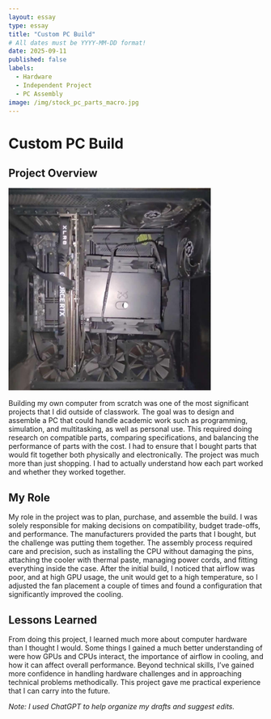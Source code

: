 ```yaml
---
layout: essay
type: essay
title: "Custom PC Build"
# All dates must be YYYY-MM-DD format!
date: 2025-09-11
published: false
labels:
  - Hardware
  - Independent Project
  - PC Assembly
image: /img/stock_pc_parts_macro.jpg
---
```


# Custom PC Build

## Project Overview
<img src="/img/Custom_PC_Build_Nadamoto_Beller,Tylor.jpg" alt="Custom PC Build" width="400"/>


Building my own computer from scratch was one of the most significant projects that I did outside of classwork. The goal was to design and assemble a PC that could handle academic work such as programming, simulation, and multitasking, as well as personal use. This required doing research on compatible parts, comparing specifications, and balancing the performance of parts with the cost. I had to ensure that I bought parts that would fit together both physically and electronically. The project was much more than just shopping. I had to actually understand how each part worked and whether they worked together.

## My Role
My role in the project was to plan, purchase, and assemble the build. I was solely responsible for making decisions on compatibility, budget trade-offs, and performance. The manufacturers provided the parts that I bought, but the challenge was putting them together. The assembly process required care and precision, such as installing the CPU without damaging the pins, attaching the cooler with thermal paste, managing power cords, and fitting everything inside the case. After the initial build, I noticed that airflow was poor, and at high GPU usage, the unit would get to a high temperature, so I adjusted the fan placement a couple of times and found a configuration that significantly improved the cooling.

## Lessons Learned
From doing this project, I learned much more about computer hardware than I thought I would. Some things I gained a much better understanding of were how GPUs and CPUs interact, the importance of airflow in cooling, and how it can affect overall performance. Beyond technical skills, I’ve gained more confidence in handling hardware challenges and in approaching technical problems methodically. This project gave me practical experience that I can carry into the future.

*Note: I used ChatGPT to help organize my drafts and suggest edits.*
